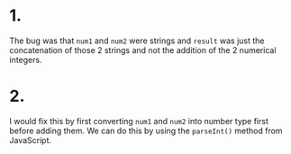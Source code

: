 # 1.
The bug was that `num1` and `num2` were strings and `result` was just the concatenation of those 2 strings and not the addition of the 2 numerical integers.

# 2.
I would fix this by first converting `num1` and `num2` into number type first before adding them. We can do this by using the `parseInt()` method from JavaScript.